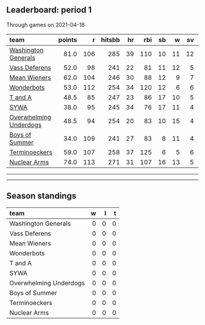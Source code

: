 

## Leaderboard: period 1

Through games on 2021-04-18


|team                                              | points|   r| hitsbb| hr| rbi| sb|  w| sv|  so|      era|      whip|
|:-------------------------------------------------|------:|---:|------:|--:|---:|--:|--:|--:|---:|--------:|---------:|
|[Washington Generals](./washingtongenerals)       |   81.0| 106|    285| 39| 110| 10| 11| 12| 194| 2.459108| 1.0092937|
|[Vass Deferens](./vassdeferens)                   |   52.0|  98|    241| 22|  81| 11| 12|  5| 194| 3.140625| 1.0468750|
|[Mean Wieners](./meanwieners)                     |   62.0| 104|    246| 30|  88| 12|  9|  7| 188| 2.923567| 0.9617834|
|[Wonderbots](./wonderbots)                        |   53.0| 112|    254| 34| 120| 12|  6|  6| 149| 4.412195| 1.3756098|
|[T and A](./tanda)                                |   48.5|  85|    247| 23|  86| 17| 10|  5| 190| 3.754601| 1.1840491|
|[SYWA](./sywa)                                    |   38.0|  95|    245| 34|  76| 17| 11|  4| 160| 4.903448| 1.3034483|
|[Overwhelming Underdogs](./overwhelmingunderdogs) |   48.5|  94|    254| 20|  83| 10| 15|  4| 209| 4.201049| 1.1800699|
|[Boys of Summer](./boysofsummer)                  |   34.0| 109|    241| 27|  83|  8| 11|  4| 167| 4.606911| 1.3477322|
|[Terminoeckers](./terminoeckers)                  |   59.0| 107|    258| 37| 125|  6|  5|  6| 188| 3.288461| 1.2179487|
|[Nuclear Arms](./nucleararms)                     |   74.0| 113|    271| 31| 107| 16| 13|  5| 193| 3.296512| 1.1395349|

* * *
* * *

## Season standings


|team                   |  w|  l|  t|
|:----------------------|--:|--:|--:|
|Washington Generals    |  0|  0|  0|
|Vass Deferens          |  0|  0|  0|
|Mean Wieners           |  0|  0|  0|
|Wonderbots             |  0|  0|  0|
|T and A                |  0|  0|  0|
|SYWA                   |  0|  0|  0|
|Overwhelming Underdogs |  0|  0|  0|
|Boys of Summer         |  0|  0|  0|
|Terminoeckers          |  0|  0|  0|
|Nuclear Arms           |  0|  0|  0|


